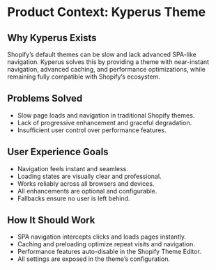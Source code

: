 # Product Context: Kyperus Theme

## Why Kyperus Exists
Shopify’s default themes can be slow and lack advanced SPA-like navigation. Kyperus solves this by providing a theme with near-instant navigation, advanced caching, and performance optimizations, while remaining fully compatible with Shopify’s ecosystem.

## Problems Solved
- Slow page loads and navigation in traditional Shopify themes.
- Lack of progressive enhancement and graceful degradation.
- Insufficient user control over performance features.

## User Experience Goals
- Navigation feels instant and seamless.
- Loading states are visually clear and professional.
- Works reliably across all browsers and devices.
- All enhancements are optional and configurable.
- Fallbacks ensure no user is left behind.

## How It Should Work
- SPA navigation intercepts clicks and loads pages instantly.
- Caching and preloading optimize repeat visits and navigation.
- Performance features auto-disable in the Shopify Theme Editor.
- All settings are exposed in the theme’s configuration. 